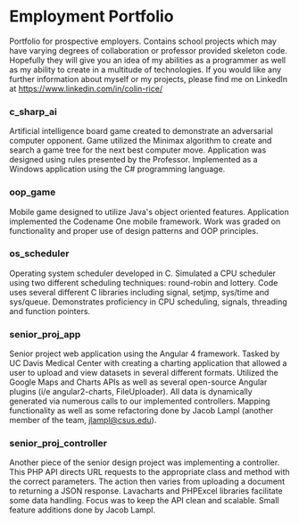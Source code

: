 # Employment Portfolio
Portfolio for prospective employers. Contains school projects which may have varying degrees of collaboration or professor provided skeleton code.
Hopefully they will give you an idea of my abilities as a programmer as well as my ability to create in a multitude of technologies. If you would 
like any further information about myself or my projects, please find me on LinkedIn at https://www.linkedin.com/in/colin-rice/

### c_sharp_ai

Artificial intelligence board game created to demonstrate an adversarial computer opponent. Game utilized the Minimax algorithm to create and search a game tree for the next best computer move. Application was designed using rules presented by the Professor. Implemented as a Windows application using the C# programming language.

### oop_game

Mobile game designed to utilize Java's object oriented features. Application implemented the Codename One mobile framework. Work was graded on functionality and proper use of design patterns and OOP principles.

### os_scheduler

Operating system scheduler developed in C. Simulated a CPU scheduler using two different scheduling techniques: round-robin and lottery. Code uses several different C libraries including signal, setjmp, sys/time and sys/queue. Demonstrates proficiency in CPU scheduling, signals, threading and function pointers.

### senior_proj_app

Senior project web application using the Angular 4 framework. Tasked by UC Davis Medical Center with creating a charting application that allowed a user to upload and view datasets in several different formats. Utilized the Google Maps and Charts APIs as well as several open-source Angular plugins (i/e angular2-charts, FileUploader). All data is dynamically generated via numerous calls to our implemented controllers. Mapping functionality as well as some refactoring done by Jacob Lampl (another member of the team, jlampl@csus.edu).

### senior_proj_controller

Another piece of the senior design project was implementing a controller. This PHP API directs URL requests to the appropriate class and method with the correct parameters. The action then varies from uploading a document to returning a JSON response. Lavacharts and PHPExcel libraries facilitate some data handling. Focus was to keep the API clean and scalable. Small feature additions done by Jacob Lampl.
